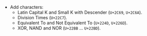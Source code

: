  * Add characters:
   - Latin Capital K and Small K with Descender (`U+2C69`, `U+2C6A`).
   - Division Times (`U+22C7`).
   - Equivalent To and Not Equivalent To (`U+224D`, `U+226D`).
   - XOR, NAND and NOR (`U+22BB` ... `U+22BD`).